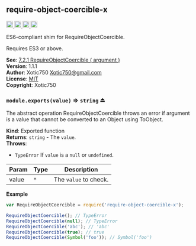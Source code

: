 <a name="module_require-object-coercible-x"></a>

## require-object-coercible-x
<a href="https://travis-ci.org/Xotic750/require-object-coercible-x"
title="Travis status">
<img
src="https://travis-ci.org/Xotic750/require-object-coercible-x.svg?branch=master"
alt="Travis status" height="18">
</a>
<a href="https://david-dm.org/Xotic750/require-object-coercible-x"
title="Dependency status">
<img src="https://david-dm.org/Xotic750/require-object-coercible-x.svg"
alt="Dependency status" height="18"/>
</a>
<a
href="https://david-dm.org/Xotic750/require-object-coercible-x#info=devDependencies"
title="devDependency status">
<img
src="https://david-dm.org/Xotic750/require-object-coercible-x/dev-status.svg"
alt="devDependency status" height="18"/>
</a>
<a
href="https://badge.fury.io/js/require-object-coercible-x"
title="npm version">
<img src="https://badge.fury.io/js/require-object-coercible-x.svg"
alt="npm version" height="18">
</a>

ES6-compliant shim for RequireObjectCoercible.

Requires ES3 or above.

**See**: [7.2.1 RequireObjectCoercible ( argument )](http://www.ecma-international.org/ecma-262/6.0/#sec-requireobjectcoercible)  
**Version**: 1.1.1  
**Author**: Xotic750 <Xotic750@gmail.com>  
**License**: [MIT](&lt;https://opensource.org/licenses/MIT&gt;)  
**Copyright**: Xotic750  
<a name="exp_module_require-object-coercible-x--module.exports"></a>

### `module.exports(value)` ⇒ <code>string</code> ⏏
The abstract operation RequireObjectCoercible throws an error if argument
is a value that cannot be converted to an Object using ToObject.

**Kind**: Exported function  
**Returns**: <code>string</code> - The `value`.  
**Throws**:

- <code>TypeError</code> If `value` is a `null` or `undefined`.


| Param | Type | Description |
| --- | --- | --- |
| value | <code>\*</code> | The `value` to check. |

**Example**  
```js
var RequireObjectCoercible = require('require-object-coercible-x');

RequireObjectCoercible(); // TypeError
RequireObjectCoercible(null); // TypeError
RequireObjectCoercible('abc'); // 'abc'
RequireObjectCoercible(true); // true
RequireObjectCoercible(Symbol('foo')); // Symbol('foo')
```
